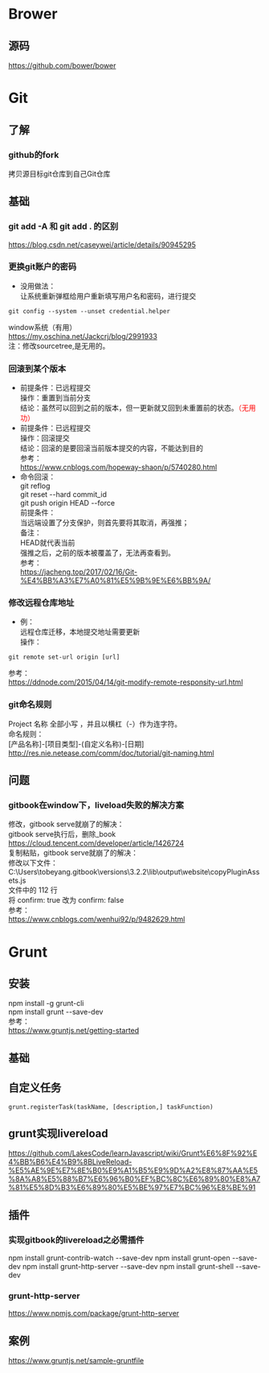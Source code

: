 # Brower
## 源码
https://github.com/bower/bower

# Git
## 了解  
### github的fork  
拷贝源目标git仓库到自己Git仓库  

## 基础
### git add -A 和 git add . 的区别
https://blog.csdn.net/caseywei/article/details/90945295
### 更换git账户的密码  
+ 没用做法：  
让系统重新弹框给用户重新填写用户名和密码，进行提交  
```  
git config --system --unset credential.helper  
```  
window系统（有用）  
https://my.oschina.net/Jackcrj/blog/2991933  
注：修改sourcetree,是无用的。  
### 回滚到某个版本  
+ 前提条件：已远程提交   
操作：重置到当前分支   
结论：虽然可以回到之前的版本，但一更新就又回到未重置前的状态。<span style="color:red;">（无用功）</span>  
+ 前提条件：已远程提交     
操作：回滚提交    
结论：回滚的是要回滚当前版本提交的内容，不能达到目的   
参考：     
https://www.cnblogs.com/hopeway-shaon/p/5740280.html  
+ 命令回滚：   
git reflog   
git reset --hard commit_id  
git push origin HEAD --force   
前提条件：  
当远端设置了分支保护，则首先要将其取消，再强推；  
备注：  
HEAD就代表当前    
强推之后，之前的版本被覆盖了，无法再查看到。  
参考：   
https://jacheng.top/2017/02/16/Git-%E4%BB%A3%E7%A0%81%E5%9B%9E%E6%BB%9A/  
### 修改远程仓库地址  
+ 例：  
远程仓库迁移，本地提交地址需要更新   
操作：  
```  
git remote set-url origin [url]  
```  
参考：    
https://ddnode.com/2015/04/14/git-modify-remote-responsity-url.html  
### git命名规则  
Project 名称 全部小写 ，并且以横杠（-）作为连字符。  
命名规则：  
[产品名称]-[项目类型]-(自定义名称)-[日期]  
http://res.nie.netease.com/comm/doc/tutorial/git-naming.html 

## 问题  
### gitbook在window下，liveload失败的解决方案  
修改，gitbook serve就崩了的解决：  
gitbook serve执行后，删除_book   
https://cloud.tencent.com/developer/article/1426724   
复制粘贴，gitbook serve就崩了的解决：  
修改以下文件：  
C:\Users\tobeyang\.gitbook\versions\3.2.2\lib\output\website\copyPluginAssets.js  
文件中的 112 行   
将 confirm: true 改为 confirm: false   
参考：  
https://www.cnblogs.com/wenhui92/p/9482629.html  

# Grunt
## 安装  
npm install -g grunt-cli  
npm install grunt --save-dev  
参考：  
https://www.gruntjs.net/getting-started  

## 基础
## 自定义任务
```
grunt.registerTask(taskName, [description,] taskFunction) 
```
## grunt实现livereload
https://github.com/LakesCode/learnJavascript/wiki/Grunt%E6%8F%92%E4%BB%B6%E4%B9%8BLiveReload-%E5%AE%9E%E7%8E%B0%E9%A1%B5%E9%9D%A2%E8%87%AA%E5%8A%A8%E5%88%B7%E6%96%B0%EF%BC%8C%E6%89%80%E8%A7%81%E5%8D%B3%E6%89%80%E5%BE%97%E7%BC%96%E8%BE%91

## 插件
### 实现gitbook的livereload之必需插件
npm install grunt-contrib-watch --save-dev
npm install grunt-open --save-dev
npm install grunt-http-server --save-dev
npm install grunt-shell --save-dev
### grunt-http-server
https://www.npmjs.com/package/grunt-http-server

## 案例
https://www.gruntjs.net/sample-gruntfile  
